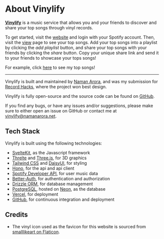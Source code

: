 # About Vinylify

**[Vinylify](https://vinylify.naman.zip/)** is a music service that allows you and your friends to discover and share your top songs through vinyl records.

To get started, visit the [website](https://vinylify.naman.zip/) and login with your Spotify account. Then, visit the [view](https://vinylify.naman.zip/view) page to see your top songs. Add your top songs into a playlist by clicking the _add playlist_ button, and share your top songs with your friends by clicking the _share_ button. Copy your unique share link and send it to your friends to showcase your tops songs!

For example, click [here](https://vinylify.naman.zip/share/RwNohef) to see my top songs!

---

Vinylify is built and maintained by [Naman Arora](https://namanarora.net/), and was my submission for [Record Hacks](https://recordhacks.devpost.com/project-gallery), where the project won best design.

Vinylify is fully open-source and the source code can be found on [GitHub](https://github.com/Naman-Arora/vinylify).

If you find any bugs, or have any issues and/or suggestions, please make sure to either open an issue on GitHub or contact me at [vinylify@namanarora.net](mailto:vinylify@namanarora.net).

## Tech Stack

Vinylify is built using the following technologies:

- [SvelteKit](https://kit.svelte.dev/), as the Javascript framework
- [Threlte](https://threlte.xyz/) and [Three.js](https://threejs.org/), for 3D graphics
- [Tailwind CSS](https://tailwindcss.com/) and [DaisyUI](https://daisyui.com/), for styling
- [Hono](https://hono.dev/), for the api and api client
- [Spotify Developer API](https://developer.spotify.com/), for user music data
- [Better-Auth](https://better-auth.com/), for authentication and authorization
- [Drizzle ORM](https://orm.drizzle.team/), for database management
- [PostgreSQL](https://www.postgresql.org/), hosted on [Neon](https://neon.tech/), as the database
- [Vercel](https://vercel.com/), for deployment
- [GitHub](https://github.com/), for continuous integration and deployment

## Credits

- The vinyl icon used as the favicon for this website is sourced from [smalllikeart on Flaticon](https://www.flaticon.com/free-icons/vinyl).
